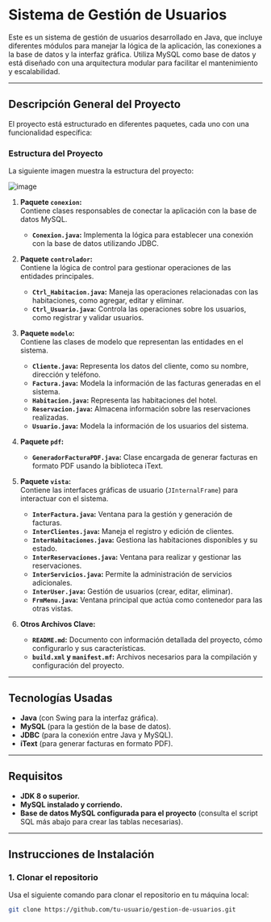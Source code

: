 # Sistema de Gestión de Usuarios

Este es un sistema de gestión de usuarios desarrollado en Java, que incluye diferentes módulos para manejar la lógica de la aplicación, las conexiones a la base de datos y la interfaz gráfica. Utiliza MySQL como base de datos y está diseñado con una arquitectura modular para facilitar el mantenimiento y escalabilidad.

---

## Descripción General del Proyecto

El proyecto está estructurado en diferentes paquetes, cada uno con una funcionalidad específica:

### **Estructura del Proyecto**

La siguiente imagen muestra la estructura del proyecto:

![image](https://github.com/user-attachments/assets/4b06993c-ae3c-4cc6-a98b-cb7c82a70be5)


1. **Paquete `conexion`:**  
   Contiene clases responsables de conectar la aplicación con la base de datos MySQL.
   - **`Conexion.java`:** Implementa la lógica para establecer una conexión con la base de datos utilizando JDBC.

2. **Paquete `controlador`:**  
   Contiene la lógica de control para gestionar operaciones de las entidades principales.
   - **`Ctrl_Habitacion.java`:** Maneja las operaciones relacionadas con las habitaciones, como agregar, editar y eliminar.
   - **`Ctrl_Usuario.java`:** Controla las operaciones sobre los usuarios, como registrar y validar usuarios.

3. **Paquete `modelo`:**  
   Contiene las clases de modelo que representan las entidades en el sistema.
   - **`Cliente.java`:** Representa los datos del cliente, como su nombre, dirección y teléfono.
   - **`Factura.java`:** Modela la información de las facturas generadas en el sistema.
   - **`Habitacion.java`:** Representa las habitaciones del hotel.
   - **`Reservacion.java`:** Almacena información sobre las reservaciones realizadas.
   - **`Usuario.java`:** Modela la información de los usuarios del sistema.

4. **Paquete `pdf`:**  
   - **`GeneradorFacturaPDF.java`:** Clase encargada de generar facturas en formato PDF usando la biblioteca iText.

5. **Paquete `vista`:**  
   Contiene las interfaces gráficas de usuario (`JInternalFrame`) para interactuar con el sistema.
   - **`InterFactura.java`:** Ventana para la gestión y generación de facturas.
   - **`InterClientes.java`:** Maneja el registro y edición de clientes.
   - **`InterHabitaciones.java`:** Gestiona las habitaciones disponibles y su estado.
   - **`InterReservaciones.java`:** Ventana para realizar y gestionar las reservaciones.
   - **`InterServicios.java`:** Permite la administración de servicios adicionales.
   - **`InterUser.java`:** Gestión de usuarios (crear, editar, eliminar).
   - **`FrmMenu.java`:** Ventana principal que actúa como contenedor para las otras vistas.

6. **Otros Archivos Clave:**
   - **`README.md`:** Documento con información detallada del proyecto, cómo configurarlo y sus características.
   - **`build.xml` y `manifest.mf`:** Archivos necesarios para la compilación y configuración del proyecto.

---

## Tecnologías Usadas

- **Java** (con Swing para la interfaz gráfica).
- **MySQL** (para la gestión de la base de datos).
- **JDBC** (para la conexión entre Java y MySQL).
- **iText** (para generar facturas en formato PDF).

---

## Requisitos

- **JDK 8 o superior.**
- **MySQL instalado y corriendo.**
- **Base de datos MySQL configurada para el proyecto** (consulta el script SQL más abajo para crear las tablas necesarias).

---

## Instrucciones de Instalación

### 1. Clonar el repositorio

Usa el siguiente comando para clonar el repositorio en tu máquina local:

```bash
git clone https://github.com/tu-usuario/gestion-de-usuarios.git
